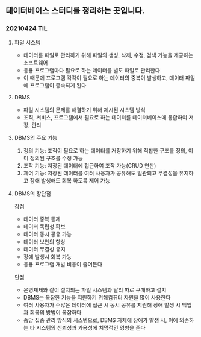 ## 데이터베이스 스터디를 정리하는 곳입니다.

### 20210424 TIL
01. 파일 시스템
    - 데이터를 파일로 관리하기 위해 파일의 생성, 삭제, 수정, 검색 기능을 제공하는 소프트웨어
    - 응용 프로그램마다 필요로 하는 데이터를 별도 파일로 관리한다
    - 이 때문에 프로그램 각각이 필요로 하는 데이터의 중복이 발생하고, 데이터 파일에 프로그램이 종속되게 된다

02. DBMS
    - 파일 시스템의 문제를 해결하기 위해 제시된 시스템 방식
    - 조직, 서비스, 프로그램에서 필요로 하는 데이터를 데이터베이스에 통합하여 저장, 관리

03. DBMS의 주요 기능
    1) 정의 기능: 조직이 필요로 하는 데이터를 저장하기 위해 적합한 구조를 정의, 이미 정의된 구조를 수정 가능
    2) 조작 기능: 저장된 데이터에 접근하여 조작 가능(CRUD 연산)
    3) 제어 기능: 저장된 데이터를 여러 사용자가 공유해도 일관되고 무결성을 유지하고 장애 발생해도 회복 하도록 제어 가능

04. DBMS의 장단점

      장점
       - 데이터 중복 통제
       - 데이터 독립성 확보
       - 데이터 동시 공유 가능
       - 데이터 보안의 향상
       - 데이터 무결성 유지
       - 장애 발생시 회복 가능
       - 응용 프로그램 개발 비용이 줄어든다

      단점
       - 운영체제와 같이 설치되는 파일 시스템과 달리 따로 구매하고 설치
       - DBMS는 복잡한 기능을 지원하기 위해컴퓨터 자원을 많이 사용한다
       - 여러 사용자가 수많은 데이터에 접근 시 동시 공유를 지원해 장애 발생 시 백업과 회복의 방법이 복잡하다
       - 중앙 집중 관리 방식의 시스템으로, DBMS 자체에 장애가 발생 시, 이에 의존하는 타 시스템의 신뢰성과 가용성에 치명적인 영향을 준다
